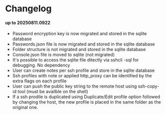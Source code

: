 # Changelog
#### up to 20250811.0922
  - Password encryption key is now migrated and stored in the sqlite database
  - Passwords.json file is now migrated and stored in the sqlite database
  - Folder structure is not migrated and stored in the sqlite database
  - Console.json file is moved to sqlite (not migrated)
  - It's possible to access the sqlite file ditectly via sshcli -sql for debugging. No dependency
  - User can create notes per ssh profile and store in the sqlite database
  - Ssh profiles with note or applied http_proxy can be identified by the extra flags on each profile
  - User can push the public key string to the remote host using ssh-copy-id tool (must be availble on the shell)
  - If a ssh prodile is duplicated using Duplicate/Edit profile option followed by changing the host, the new profile is placed in the same folder as the original one.
